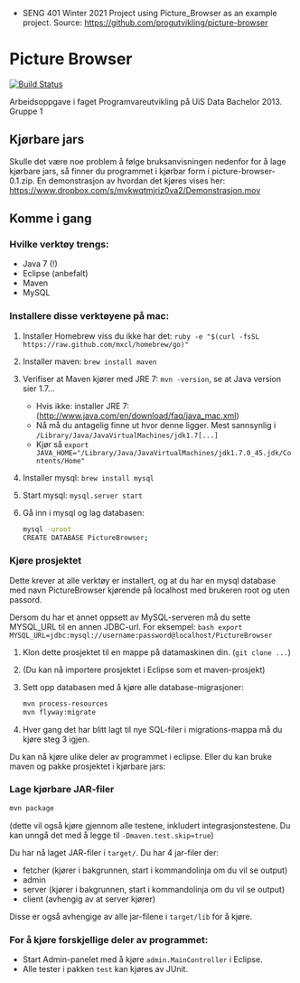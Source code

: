 - SENG 401 Winter 2021 Project using Picture_Browser as an example project. Source: https://github.com/progutvikling/picture-browser

Picture Browser
===============

[![Build Status](https://asjohannsson.ci.cloudbees.com/buildStatus/icon?job=Prosjekt)](https://asjohannsson.ci.cloudbees.com/job/Prosjekt/)

Arbeidsoppgave i faget Programvareutvikling på UiS Data Bachelor 2013.
Gruppe 1


Kjørbare jars
-------------

Skulle det være noe problem å følge bruksanvisningen nedenfor for å
lage kjørbare jars, så finner du programmet i kjørbar form i
picture-browser-0.1.zip. En demonstrasjon av hvordan det kjøres vises her:
https://www.dropbox.com/s/mvkwqtmjriz0va2/Demonstrasjon.mov



Komme i gang
------------


### Hvilke verktøy trengs:

* Java 7 (!)
* Eclipse (anbefalt)
* Maven
* MySQL


### Installere disse verktøyene på mac:

1. Installer Homebrew viss du ikke har det: `ruby -e "$(curl -fsSL https://raw.github.com/mxcl/homebrew/go)"`
2. Installer maven: `brew install maven`
3. Verifiser at Maven kjører med JRE 7: `mvn -version`, se at Java version sier 1.7...
   * Hvis ikke: installer JRE 7: (http://www.java.com/en/download/faq/java_mac.xml)
   * Nå må du antagelig finne ut hvor denne ligger. Mest sannsynlig i
     `/Library/Java/JavaVirtualMachines/jdk1.7[...]`
   * Kjør så `export JAVA_HOME="/Library/Java/JavaVirtualMachines/jdk1.7.0_45.jdk/Contents/Home"`
4. Installer mysql: `brew install mysql`
5. Start mysql: `mysql.server start`
6. Gå inn i mysql og lag databasen:

   ```bash
   mysql -uroot
   CREATE DATABASE PictureBrowser;
   ```


### Kjøre prosjektet

Dette krever at alle verktøy er installert, og at du har en mysql
database med navn PictureBrowser kjørende på localhost med brukeren
root og uten passord.

Dersom du har et annet oppsett av MySQL-serveren må du sette MYSQL_URL
til en annen JDBC-url. For eksempel: ```bash export
MYSQL_URL=jdbc:mysql://username:password@localhost/PictureBrowser ```

1. Klon dette prosjektet til en mappe på datamaskinen din. (`git clone ...`)
2. (Du kan nå importere prosjektet i Eclipse som et maven-prosjekt)
3. Sett opp databasen med å kjøre alle database-migrasjoner:

    ```bash
	mvn process-resources
	mvn flyway:migrate
	```

4. Hver gang det har blitt lagt til nye SQL-filer i migrations-mappa
   må du kjøre steg 3 igjen.

Du kan nå kjøre ulike deler av programmet i eclipse. Eller du kan bruke maven og pakke prosjektet i kjørbare jars:


### Lage kjørbare JAR-filer

```bash
mvn package
```

(dette vil også kjøre gjennom alle testene, inkludert
integrasjonstestene. Du kan unngå det med å legge til
`-Dmaven.test.skip=true`)

Du har nå laget JAR-filer i `target/`. Du har 4 jar-filer der:

* fetcher (kjører i bakgrunnen, start i kommandolinja om du vil se output)
* admin
* server (kjører i bakgrunnen, start i kommandolinja om du vil se output)
* client (avhengig av at server kjører)

Disse er også avhengige av alle jar-filene i `target/lib` for å kjøre.


### For å kjøre forskjellige deler av programmet:

* Start Admin-panelet med å kjøre `admin.MainController` i Eclipse.
* Alle tester i pakken `test` kan kjøres av JUnit.
